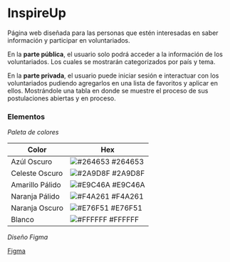 # InspireUp

Página web diseñada para las personas que estén interesadas en saber información y participar en voluntariados.

En la **parte pública**, el usuario solo podrá acceder a la información de los voluntariados. Los cuales se mostrarán categorizados por país y tema. 

En la **parte privada**, el usuario puede iniciar sesión e interactuar con los voluntariados pudiendo agregarlos en una lista de favoritos y aplicar en ellos. Mostrándole una tabla en donde se muestre el proceso de sus postulaciones abiertas y en proceso.

### Elementos

*Paleta de colores*

| Color             | Hex                                                                |
| ----------------- | ------------------------------------------------------------------ |
| Azúl Oscuro | ![#264653](https://via.placeholder.com/10/264653?text=+) #264653 |
| Celeste Oscuro | ![#2A9D8F](https://via.placeholder.com/10/2A9D8F?text=+) #2A9D8F |
| Amarillo Pálido | ![#E9C46A](https://via.placeholder.com/10/E9C46A?text=+) #E9C46A |
| Naranja Pálido | ![#F4A261](https://via.placeholder.com/10/F4A261?text=+) #F4A261 |
| Naranja Oscuro | ![#E76F51](https://via.placeholder.com/10/E76F51?text=+) #E76F51 |
| Blanco | ![#FFFFFF](https://via.placeholder.com/10/FFFFFF?text=+) #FFFFFF |


*Diseño Figma*

[Figma](https://www.figma.com/file/dv4L0OQWzrqvrHNEM6vvbV/Volunteering?node-id=0%3A1&t=A0Zq6AG8gvoFudWA-1)
